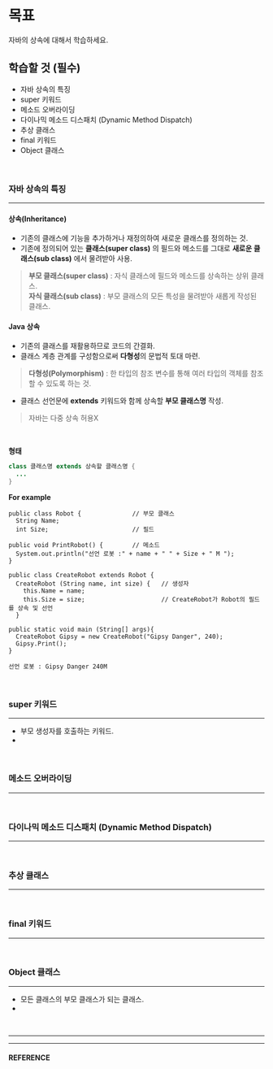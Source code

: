 # 목표
자바의 상속에 대해서 학습하세요.
<br>

## 학습할 것 (필수)
- 자바 상속의 특징
- super 키워드
- 메소드 오버라이딩
- 다이나믹 메소드 디스패치 (Dynamic Method Dispatch)
- 추상 클래스
- final 키워드
- Object 클래스
<br>


### 자바 상속의 특징
---
  #### 상속(Inheritance)
   - 기존의 클래스에 기능을 추가하거나 재정의하여 새로운 클래스를 정의하는 것.
   - 기존에 정의되어 있는 **클래스(super class)** 의 필드와 메소드를 그대로 **새로운 클래스(sub class)** 에서 물려받아 사용.
> **부모 클래스(super class)** : 자식 클래스에 필드와 메소드를 상속하는 상위 클래스. <br>
> **자식 클래스(sub class)** : 부모 클래스의 모든 특성을 물려받아 새롭게 작성된 클래스.

  #### Java 상속
   - 기존의 클래스를 재활용하므로 코드의 간결화.
   - 클래스 계층 관계를 구성함으로써 **다형성**의 문법적 토대 마련.
> **다형성(Polymorphism)** : 한 타입의 참조 변수를 통해 여러 타입의 객체를 참조할 수 있도록 하는 것.
   - 클래스 선언문에 **extends** 키워드와 함께 상속할 **부모 클래스명** 작성.
> 자바는 다중 상속 허용X
<br>

  **형태**
  ```java
  class 클래스명 extends 상속할 클래스명 {
    ...
  }
  ```
  
  **For example**
  ```
  public class Robot {              // 부모 클래스
    String Name; 
    int Size;                       // 필드

  public void PrintRobot() {        // 메소드
    System.out.println("선언 로봇 :" + name + " " + Size + " M ");
  }

  public class CreateRobot extends Robot {
    CreateRobot (String name, int size) {   // 생성자
      this.Name = name;  
      this.Size = size;                     // CreateRobot가 Robot의 필드를 상속 및 선언
    }

  public static void main (String[] args){
    CreateRobot Gipsy = new CreateRobot("Gipsy Danger", 240);
    Gipsy.Print();
  }
  ```

  ```
  선언 로봇 : Gipsy Danger 240M
  ```
<br>


### super 키워드
---
  - 부모 생성자를 호출하는 키워드.
  - 
<br>


### 메소드 오버라이딩
---
<br>


### 다이나믹 메소드 디스패치 (Dynamic Method Dispatch)
---
<br>


### 추상 클래스
---
<br>


### final 키워드
---
<br>


### Object 클래스
---
  - 모든 클래스의 부모 클래스가 되는 클래스.
  - 
<br>


___
___
#### REFERENCE
> 
